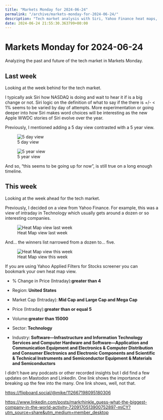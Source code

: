 ```yaml
---
title: "Markets Monday for 2024-06-24"
permalink: "/archive/markets-monday-for-2024-06-24/"
description: "Tech market analysis with Siri, Yahoo Finance heat maps, and filtering tips for better stock screener results."
date: 2024-06-24 21:55:30.363799+00:00
---
```


<!-- buttondown-editor-mode: plaintext --><h1>Markets Monday for 2024-06-24</h1><p>Analyzing the past and future of the tech market in Markets Monday.</p><h2>Last week</h2><p>Looking at the week behind for the tech market.</p><p>I typically ask Siri how NASDAQ is doing and wait to hear it if is a big change or not. Siri logic on the definition of what to say if the there is +/- &lt; 1% seems to be varied by day of attempts. More experimentation or going deeper into how Siri makes word choices will be interesting as the new Apple WWDC stories of Siri evolve over the year.</p><p>Previously, I mentioned adding a 5 day view contrasted with a 5 year view.</p><figure><img alt="5 day view" contenteditable="false" draggable="false" src="https://assets.buttondown.email/images/401eddca-6e98-4363-aa87-549ab264a1ea.png?w=960&amp;fit=max"/><figcaption>5 day view</figcaption></figure><figure><img alt="5 year view" contenteditable="false" draggable="false" src="https://assets.buttondown.email/images/f996a8c4-5726-406f-8f3c-806117ab46e7.png?w=960&amp;fit=max"/><figcaption>5 year view</figcaption></figure><p>And so, “this seems to be going up for now”, is still true on a long enough timeline.</p><h2>This week</h2><p>Looking at the week ahead for the tech market.</p><p>Previously, I decided on a view from Yahoo Finance. For example, this was a view of intraday in Technology which usually gets around a dozen or so interesting companies.</p><figure><img alt="Heat Map view last week" contenteditable="false" draggable="false" src="https://assets.buttondown.email/images/6c710f6d-f19b-4591-a376-269b78c8990a.png?w=960&amp;fit=max"/><figcaption>Heat Map view last week</figcaption></figure><p>And… the winners list narrowed from a dozen to… five.</p><figure><img alt="Heat Map view this week" contenteditable="false" draggable="false" src="https://assets.buttondown.email/images/84cbf859-e1ad-409d-9d82-1e8d588b54c4.png?w=960&amp;fit=max"/><figcaption>Heat Map view this week</figcaption></figure><p>If you are using Yahoo Applied Filters for Stocks screener you can bookmark your own heat map view.</p><ul><li><p>% Change in Price (Intraday):<strong>greater than 4</strong></p></li><li><p>Region:<strong> United States</strong></p></li><li><p>Market Cap (Intraday):<strong> Mid Cap and Large Cap and Mega Cap</strong></p></li><li><p>Price (Intraday):<strong>greater than or equal 5</strong></p></li><li><p>Volume:<strong>greater than 15000</strong></p></li><li><p>Sector:<strong> Technology</strong></p></li><li><p>Industry:<strong> Software—Infrastructure and Information Technology Services and Computer Hardware and Software—Application and Communication Equipment and Electronics &amp; Computer Distribution and Consumer Electronics and Electronic Components and Scientific &amp; Technical Instruments and Semiconductor Equipment &amp; Materials and Semiconductors</strong></p></li></ul><p>I didn’t have any podcasts or other recorded insights but I did find a few updates on Mastodon and LinkedIn. One link shows the importance of breaking up the few into the many. One link shows, well, not that.</p><p><a href="https://flipboard.social/@mike/112667198095180306" rel="noopener noreferrer nofollow" target="_blank">https://flipboard.social/@mike/112667198095180306</a></p><p><a href="https://www.linkedin.com/posts/markrhinkle_guess-what-the-biggest-company-in-the-world-activity-7209170513900752897-mjCY?utm_source=share&amp;utm_medium=member_desktop" rel="noopener noreferrer nofollow" target="_blank">https://www.linkedin.com/posts/markrhinkle_guess-what-the-biggest-company-in-the-world-activity-7209170513900752897-mjCY?utm_source=share&amp;utm_medium=member_desktop</a></p><p></p><p></p><ol class="footnotes"></ol>